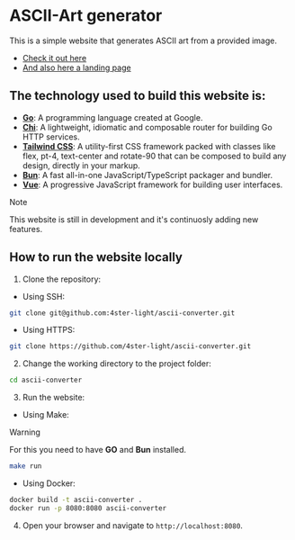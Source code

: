 # ASCII-Art generator
This is a simple website that generates ASCII art from a provided image.
- [Check it out here](https://artscii.onrender.com/)
- [And also here a landing page](https://ablaze-event-180.notion.site/ArtSCII-1010169a6c908021a1e9fbb51bcb16d7)

## The technology used to build this website is:
- **[Go](https://golang.org/)**: A programming language created at Google.
- **[Chi](https://go-chi.io/#/)**: A lightweight, idiomatic and composable router for building Go HTTP services.
- **[Tailwind CSS](https://tailwindcss.com/)**: A utility-first CSS framework packed with classes like flex, pt-4, text-center and rotate-90 that can be composed to build any design, directly in your markup.
- **[Bun](https://bun.sh/)**: A fast all-in-one JavaScript/TypeScript packager and bundler.
- **[Vue](https://vuejs.org/)**: A progressive JavaScript framework for building user interfaces.

> [!NOTE]
> This website is still in development and it's continuosly adding new features.

## How to run the website locally
1. Clone the repository:
- Using SSH:
```bash
git clone git@github.com:4ster-light/ascii-converter.git
```
- Using HTTPS:
```bash
git clone https://github.com/4ster-light/ascii-converter.git 
```
2. Change the working directory to the project folder:
```bash
cd ascii-converter
```
3. Run the website:
- Using Make:
> [!WARNING]
> For this you need to have **GO** and **Bun** installed.
```bash
make run
```
- Using Docker:
```bash
docker build -t ascii-converter .
docker run -p 8080:8080 ascii-converter
```
4. Open your browser and navigate to `http://localhost:8080`.
